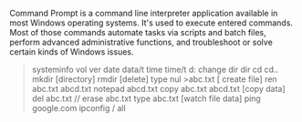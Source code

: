 Command Prompt is a command line interpreter application available in most Windows operating systems. It's used to execute entered commands. Most of those commands automate tasks via scripts and batch files, perform advanced administrative functions, and troubleshoot or solve certain kinds of Windows issues.

> systeminfo
> vol
> ver
> date
> data/t
> time
> time/t
> d: change dir
> dir
> cd
> cd..
> mkdir [directory]
> rmdir [delete]
> type nul >abc.txt [ create file] 
> ren abc.txt abcd.txt
> notepad abcd.txt
> copy abc.txt abcd.txt [copy data]
> del abc.txt // erase abc.txt
> type abc.txt [watch file data]
> ping google.com
> ipconfig / all
